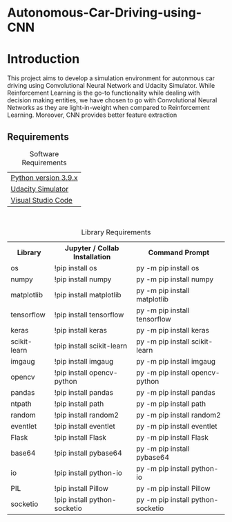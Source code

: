 # Autonomous-Car-Driving-using-CNN

<h1>Introduction</h1>
<p>This project aims to develop a simulation environment for autonmous car driving using Convolutional Neural Network and Udacity Simulator. While Reinforcement Learning is the go-to functionality while dealing with decision making entities, we have chosen to go with Convolutional Neural Networks as they are light-in-weight when compared to Reinforcement Learning. Moreover, CNN provides better feature extraction</p>

<h2>Requirements</h2>
<table>
  <caption>Software Requirements</caption>
  <tr>
    <td><a href = "https://www.python.org/downloads/" >Python version 3.9.x</td>
  </tr>
  <tr>
    <td><a href = "https://github.com/udacity/self-driving-car-sim">Udacity Simulator</td>
  </tr>
  <tr>
    <td><a href = "https://code.visualstudio.com">Visual Studio Code</td>
  </tr>
</table>

<br>
      
<table>
  <caption>Library Requirements</caption>
  <tr>
    <th>Library</th>
    <th>Jupyter / Collab Installation</th>
    <th>Command Prompt</th>
  </tr>
  
  <tr>
    <td>os</td>
    <td>!pip install os</td>
    <td>py -m pip install os</td>
  </tr>
  
  <tr>
    <td>numpy</td>
    <td>!pip install numpy</td>
    <td>py -m pip install numpy</td>
  </tr>
  
  <tr>
    <td>matplotlib</td>
    <td>!pip install matplotlib</td>
    <td>py -m pip install matplotlib</td>
  </tr>
  
  <tr>
    <td>tensorflow</td>
    <td>!pip install tensorflow</td>
    <td>py -m pip install tensorflow</td>
  </tr>
  
 <tr>
    <td>keras</td>
    <td>!pip install keras</td>
    <td>py -m pip install keras</td>
  </tr> 

   <tr>
    <td>scikit-learn</td>
    <td>!pip install scikit-learn</td>
    <td>py -m pip install scikit-learn</td>
  </tr>

   <tr>
    <td>imgaug</td>
    <td>!pip install imgaug</td>
    <td>py -m pip install imgaug</td>
  </tr>

   <tr>
    <td>opencv</td>
    <td>!pip install opencv-python</td>
    <td>py -m pip install opencv-python</td>
  </tr>

   <tr>
    <td>pandas</td>
    <td>!pip install pandas</td>
    <td>py -m pip install pandas</td>
  </tr>

   <tr>
    <td>ntpath</td>
    <td>!pip install path</td>
    <td>py -m pip install path</td>
  </tr>

   <tr>
    <td>random</td>
    <td>!pip install random2</td>
    <td>py -m pip install random2</td>
  </tr>

   <tr>
    <td>eventlet</td>
    <td>!pip install eventlet</td>
    <td>py -m pip install eventlet</td>
  </tr>

   <tr>
    <td>Flask</td>
    <td>!pip install Flask</td>
    <td>py -m pip install Flask</td>
  </tr>

   <tr>
    <td>base64</td>
    <td>!pip install pybase64</td>
    <td>py -m pip install pybase64</td>
  </tr>

   <tr>
    <td>io</td>
    <td>!pip install python-io</td>
    <td>py -m pip install python-io</td>
  </tr>

   <tr>
    <td>PIL</td>
    <td>!pip install Pillow</td>
    <td>py -m pip install Pillow</td>
  </tr>

   <tr>
    <td>socketio</td>
    <td>!pip install python-socketio</td>
    <td>py -m pip install python-socketio</td>
  </tr>
  
</table>
